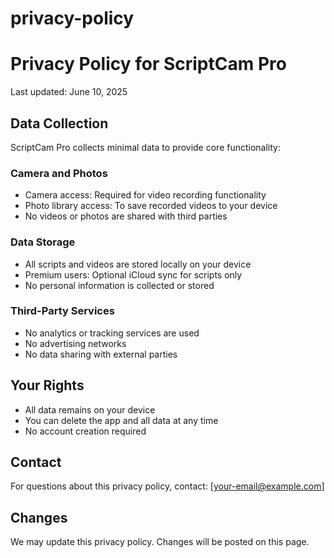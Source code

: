 # privacy-policy
# Privacy Policy for ScriptCam Pro

Last updated: June 10, 2025

## Data Collection
ScriptCam Pro collects minimal data to provide core functionality:

### Camera and Photos
- Camera access: Required for video recording functionality
- Photo library access: To save recorded videos to your device
- No videos or photos are shared with third parties

### Data Storage
- All scripts and videos are stored locally on your device
- Premium users: Optional iCloud sync for scripts only
- No personal information is collected or stored

### Third-Party Services
- No analytics or tracking services are used
- No advertising networks
- No data sharing with external parties

## Your Rights
- All data remains on your device
- You can delete the app and all data at any time
- No account creation required

## Contact
For questions about this privacy policy, contact: [your-email@example.com]

## Changes
We may update this privacy policy. Changes will be posted on this page.

